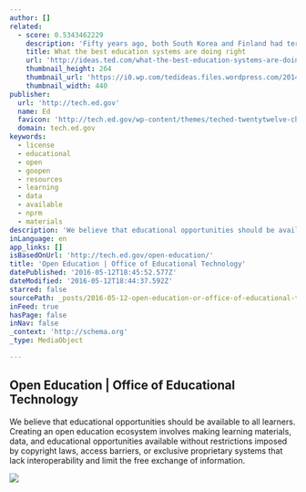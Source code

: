 ```yaml
---
author: []
related:
  - score: 0.5343462229
    description: 'Fifty years ago, both South Korea and Finland had terrible education systems. Finland was at risk of becoming the economic stepchild of Europe. South Korea was ravaged by civil war. Yet over the past half century, both South Korea and Finland have turned their schools around - and now both countries are hailed internationally for their extremely high educational outcomes.'
    title: What the best education systems are doing right
    url: 'http://ideas.ted.com/what-the-best-education-systems-are-doing-right/'
    thumbnail_height: 264
    thumbnail_url: 'https://i0.wp.com/tedideas.files.wordpress.com/2014/09/grades_istock_000019310983_large.jpg?fit=440%2C330&ssl=1'
    thumbnail_width: 440
publisher:
  url: 'http://tech.ed.gov'
  name: Ed
  favicon: 'http://tech.ed.gov/wp-content/themes/teched-twentytwelve-child/images/favicon.ico'
  domain: tech.ed.gov
keywords:
  - license
  - educational
  - open
  - goopen
  - resources
  - learning
  - data
  - available
  - nprm
  - materials
description: 'We believe that educational opportunities should be available to all learners. Creating an open education ecosystem involves making learning materials, data, and educational opportunities available without restrictions imposed by copyright laws, access barriers, or exclusive proprietary systems that lack interoperability and limit the free exchange of information.'
inLanguage: en
app_links: []
isBasedOnUrl: 'http://tech.ed.gov/open-education/'
title: 'Open Education | Office of Educational Technology'
datePublished: '2016-05-12T18:45:52.577Z'
dateModified: '2016-05-12T18:44:37.592Z'
starred: false
sourcePath: _posts/2016-05-12-open-education-or-office-of-educational-technology.md
inFeed: true
hasPage: false
inNav: false
_context: 'http://schema.org'
_type: MediaObject

---
```

<article style=""><h1>Open Education | Office of Educational Technology</h1><p>We believe that educational opportunities should be available to all learners. Creating an open education ecosystem involves making learning materials, data, and educational opportunities available without restrictions imposed by copyright laws, access barriers, or exclusive proprietary systems that lack interoperability and limit the free exchange of information.</p><img src="http://i3.ytimg.com/vi/QqaPWn6QPxM/hqdefault.jpg" /></article>